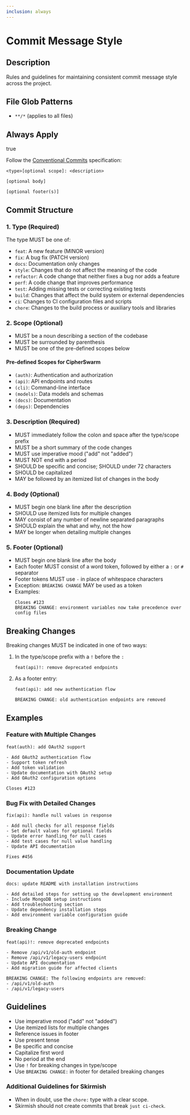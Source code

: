 ```yaml
---
inclusion: always
---
```

# Commit Message Style

## Description
Rules and guidelines for maintaining consistent commit message style across the project.

## File Glob Patterns
- `**/*` (applies to all files)

## Always Apply
true

Follow the [Conventional Commits](mdc:https:/www.conventionalcommits.org) specification:

```
<type>[optional scope]: <description>

[optional body]

[optional footer(s)]
```

## Commit Structure

### 1. Type (Required)
The type MUST be one of:
- `feat`: A new feature (MINOR version)
- `fix`: A bug fix (PATCH version)
- `docs`: Documentation only changes
- `style`: Changes that do not affect the meaning of the code
- `refactor`: A code change that neither fixes a bug nor adds a feature
- `perf`: A code change that improves performance
- `test`: Adding missing tests or correcting existing tests
- `build`: Changes that affect the build system or external dependencies
- `ci`: Changes to CI configuration files and scripts
- `chore`: Changes to the build process or auxiliary tools and libraries

### 2. Scope (Optional)
- MUST be a noun describing a section of the codebase
- MUST be surrounded by parenthesis
- MUST be one of the pre-defined scopes below

#### Pre-defined Scopes for CipherSwarm
- `(auth)`: Authentication and authorization
- `(api)`: API endpoints and routes
- `(cli)`: Command-line interface
- `(models)`: Data models and schemas
- `(docs)`: Documentation
- `(deps)`: Dependencies

### 3. Description (Required)
- MUST immediately follow the colon and space after the type/scope prefix
- MUST be a short summary of the code changes
- MUST use imperative mood ("add" not "added")
- MUST NOT end with a period
- SHOULD be specific and concise; SHOULD under 72 characters
- SHOULD be capitalized
- MAY be followed by an itemized list of changes in the body

### 4. Body (Optional)
- MUST begin one blank line after the description
- SHOULD use itemized lists for multiple changes
- MAY consist of any number of newline separated paragraphs
- SHOULD explain the what and why, not the how
- MAY be longer when detailing multiple changes

### 5. Footer (Optional)
- MUST begin one blank line after the body
- Each footer MUST consist of a word token, followed by either a `:` or `#` separator
- Footer tokens MUST use `-` in place of whitespace characters
- Exception: `BREAKING CHANGE` MAY be used as a token
- Examples:
  ```
  Closes #123
  BREAKING CHANGE: environment variables now take precedence over config files
  ```

## Breaking Changes
Breaking changes MUST be indicated in one of two ways:
1. In the type/scope prefix with a `!` before the `:`
   ```
   feat(api)!: remove deprecated endpoints
   ```
2. As a footer entry:
   ```
   feat(api): add new authentication flow

   BREAKING CHANGE: old authentication endpoints are removed
   ```

## Examples

### Feature with Multiple Changes
```
feat(auth): add OAuth2 support

- Add OAuth2 authentication flow
- Support token refresh
- Add token validation
- Update documentation with OAuth2 setup
- Add OAuth2 configuration options

Closes #123
```

### Bug Fix with Detailed Changes
```
fix(api): handle null values in response

- Add null checks for all response fields
- Set default values for optional fields
- Update error handling for null cases
- Add test cases for null value handling
- Update API documentation

Fixes #456
```

### Documentation Update
```
docs: update README with installation instructions

- Add detailed steps for setting up the development environment
- Include MongoDB setup instructions
- Add troubleshooting section
- Update dependency installation steps
- Add environment variable configuration guide
```

### Breaking Change
```
feat(api)!: remove deprecated endpoints

- Remove /api/v1/old-auth endpoint
- Remove /api/v1/legacy-users endpoint
- Update API documentation
- Add migration guide for affected clients

BREAKING CHANGE: The following endpoints are removed:
- /api/v1/old-auth
- /api/v1/legacy-users
```

## Guidelines
- Use imperative mood ("add" not "added")
- Use itemized lists for multiple changes
- Reference issues in footer
- Use present tense
- Be specific and concise
- Capitalize first word
- No period at the end
- Use `!` for breaking changes in type/scope
- Use `BREAKING CHANGE:` in footer for detailed breaking changes






### Additional Guidelines for Skirmish

- When in doubt, use the `chore:` type with a clear scope.
- Skirmish should not create commits that break `just ci-check`.
